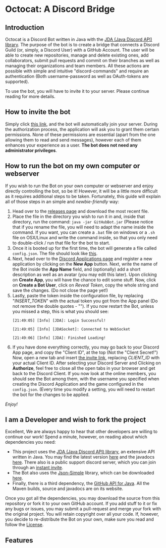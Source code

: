 # Octocat: A Discord Bridge</h1>
## Introduction
<p>Octocat is a Discord Bot written in Java with the <a href="https://www.github.com/DV8FromTheWorld/JDA">JDA (Java Discord API) library</a>. The purpose of the bot is to create a bridge that connects a Discord Guild (or, simply, a Discord User) with a GitHub Account. The user will be able to create new repositories, manage and delete existing ones, add collaborators, submit pull requests and commit on their branches as well as managing their organizations and team members. All these actions are possible with simple and intuitive "discord-commands" and require an authentication (Both username-password as well as OAuth-tokens are supported).</p>
<p>To use the bot, you will have to invite it to your server. Please continue reading for more details.

## How to invite the bot
<p>Simply click <a href="https://discordapp.com/oauth2/authorize?client_id=292036421341020161&scope=bot&permissions=104062017">this link</a>, and the bot will automatically join your server. During the authorization process, the application will ask you to grant them certain permissions. None of these permissions are essential (apart from the one allowing them to read and send messages), however each of them enhances your experience as a user. <b>The bot does not need any administrator privileges</b>.</p>

## How to run the bot on my own computer or webserver
<p>If you wish to run the Bot on your own computer or webserver and enjoy directly controlling the bot, so be it! However, it will be a little more difficult as it requires additional steps to be taken. Fortunately, this guide will explain all of those steps in an simple and <i>newbie-friendly</i> way:</p>
<ol>
<li>Head over to the <a href="https://github.com/ShanerX/Octocat-Discord-Bot/releases">releases page</a> and download the most recent file.</li>
<li>Place the file in the directory you wish to run it in and, inside that directory, run the command: <code>java -jar GitHubBot.jar</code> (Please notice that if you rename the file, you will need to adapt the name inside the command. If you want, you can create a <code>.bat</code> file on windows or a <code>.sh</code> file on OSX/Linux and write the command inside, so that you only need to double-click / run that file for the bot to start.</li>
<li>Once it is booted up for the first time, the bot will generate a file called <code>config.json</code>. The file should look like <a href="https://gist.github.com/ShanerX/d26731b8829f2f37f5c187c2f5d48678">this</a>.</li>
<li>Next, head over to the <a href="https://discordapp.com/developers/applications/me">Discord Applications page</a> and register a new application by clicking on the <b>New App</b> button. Next, write the name of the Bot inside the <b>App Name</b> field, and (optionally) add a short description as well as an avatar (you may edit this later). Upon clicking on <b>Create App</b>, you will have the chance to edit some stuff. Now, click on <b>Create a Bot User</b>, click on <i>Reveal Token</i>, copy the whole string and save the changes. (Do not close the page yet!)</li>
  <li>Lastly, paste the token inside the configuration file, by replacing "<i>INSERT_TOKEN</i>" with the actual token you got from the App panel (Do not remove the double quotes - ""). If you now restart the Bot, unless you missed a step, this is what you should see:
  <p>  <code>[21:49:05] [Info] [JDA]: Login Successful!</code></p>
  <p>  <code>[21:49:05] [Info] [JDASocket]: Connected to WebSocket</code></p>
  <p>  <code>[21:49:06] [Info] [JDA]: Finished Loading!</code></p>
  <li>If you have done everything correctly, you may go back to your Discord App page, and copy the "Client ID", at the top (Not the "Client Secret!") Now, open a new tab and insert <a href="https://discordapp.com/oauth2/authorize?client_id=CLIENT_ID&scope=bot&permissions=104062017">the invite link</a>, replacing <i>CLIENT_ID</i> with your actual Client ID. After selecting your Discord Server and Clicking on <b>Authorize</b>, feel free to close all the open tabs in your browser and get back to the Discord Client. If you now look at the online members, you should see the Bot among them, with the username you specified when creating the Discord Application and the game configured in the <code>config.json</code>. (Every time you modify a setting, you will need to restart the bot for the changes to be applied.</li>
  </ol>
  <p><i>Enjoy!</i></p>
  
  ## I am a Developer and wish to fork the project
  <p>Excellent, We are always happy to hear that other developers are willing to continue our work! Spend a minute, however, on reading about which dependencies you need:</p>
  <ul>
  <li>This project uses the <a href="https://www.github.com/DV8FromTheWorld/JDA">JDA (Java Discord API) library</a>, an extensive API written in Java. You may find the latest version <a href="http://home.dv8tion.com:8080/job/JDA/">here</a> and the javadocs <a href="http://home.dv8tion.net:8080/job/JDA/javadoc/">here</a>. There also is a public support discord server, which you can join through an <a href="https://discord.gg/0hMr4ce0tIl3SLv5">instant invite</a>.</li>
  <li>The Bot also uses the <a href="https://github.com/fangyidong/json-simple">Json-Simple</a> library, which can be downloaded <a href="https://code.google.com/archive/p/json-simple/">here</a>.</li>
  <li>Finally, there is a third dependency, the <a href="http://github-api.kohsuke.org/">GitHub API for Java</a>. All the Maven builds, source and javadocs are on its website.</li>
  </ul>
  <p>Once you got all the dependencies, you may download the source from this repository or fork it to your own GitHub account. If you add stuff to it or fix any bugs or issues, you may submit a pull-request and merge your fork with the original project. You will retain copyright over all your code. If, however, you decide to re-distribute the Bot on your own, make sure you read and follow the <a href="https://www.github.com/ShanerX/Octocat-Discord-Bot/blob/master/LICENSE.md">License</a>.</p>
  
  ## Features
